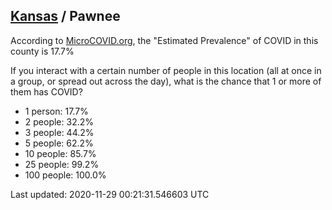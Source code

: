 
## [Kansas](/united-states/kansas) / Pawnee

According to [MicroCOVID.org](http://microcovid.org),
the "Estimated Prevalence" of COVID in this county is 17.7%

If you interact with a certain number of people in this location
(all at once in a group, or spread out across the day), what is the chance that
1 or more of them has COVID?

- 1 person: 17.7%
- 2 people: 32.2%
- 3 people: 44.2%
- 5 people: 62.2%
- 10 people: 85.7%
- 25 people: 99.2%
- 100 people: 100.0%

Last updated: 2020-11-29 00:21:31.546603 UTC
